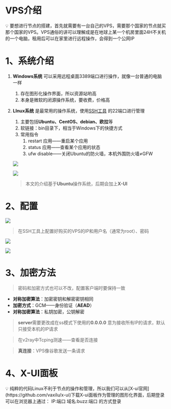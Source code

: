 # VPS介绍

<aside>
💡     要想进行节点的搭建，首先就需要有一台自己的VPS，需要那个国家的节点就买那个国家的VPS。VPS通俗的讲可以理解成是在地球上某一个机房里面24H不关机的一个电脑，租用后可以在家里进行远程操作，会得到一个公网IP

</aside>

# 1、系统介绍

1. **Windows系统** 可以采用远程桌面3389端口进行操作，就像一台普通的电脑一样
    1. 存在图形化操作界面，所以资源站哟高
    2. 本身是微软的闭源操作系统，要收费，价格高
2. **LInux系统** 是最常用的操作系统，使用[SSH工具](https://www.hostbuf.com/t/988.html) 的22端口进行管理
    1. 主要包括**Ubuntu、CentOS、debian、欧拉**等
    2. 软链接：bin目录下，相当于Windows下的快捷方式
    3. 常用指令
        1. restart 应用——重启某个应用
        2. status 应用——查看某个应用的状态
        3. ufw disable——关闭Ubuntu的防火墙，本机外围防火墙≠GFW
    
    ![](https://wangcy.cf/image/https%3A%2F%2Fs3-us-west-2.amazonaws.com%2Fsecure.notion-static.com%2F1fca0d64-0101-4a0a-b1de-265672f82e67%2FUntitled.png?id=0c7e562c-75f3-40d6-9430-128710b49bdc&table=block&spaceId=05a1b89d-ff84-4035-bdc6-863a0fae0b47&width=1530&userId=&cache=v2)
    
    ![](https://wangcy.cf/image/https%3A%2F%2Fs3-us-west-2.amazonaws.com%2Fsecure.notion-static.com%2Ff24e3e99-2b39-4dbe-a4ae-1d3abd93ccb9%2FUntitled.png?id=db3ae125-65de-4fb8-b05c-bf0be615f372&table=block&spaceId=05a1b89d-ff84-4035-bdc6-863a0fae0b47&width=1530&userId=&cache=v2)
    
    > 本文的介绍基于**Ubuntu**操作系统，后期会加上**X-UI**
    > 
    

# 2、配置

![](https://wangcy.cf/image/https%3A%2F%2Fs3-us-west-2.amazonaws.com%2Fsecure.notion-static.com%2F2eb4ac86-fd89-474f-bf06-a59e4327e5ae%2F%25E5%25B1%258F%25E5%25B9%2595%25E6%2588%25AA%25E5%259B%25BE_2023-01-19_222836.jpg?id=c4afefc0-acd3-4f6b-bf2f-98623ba5cdd3&table=block&spaceId=05a1b89d-ff84-4035-bdc6-863a0fae0b47&width=1530&userId=&cache=v2)

> 在SSH工具上配置好购买的VPS的IP和用户名（通常为root）、密码
> 

![](https://wangcy.cf/image/https%3A%2F%2Fs3-us-west-2.amazonaws.com%2Fsecure.notion-static.com%2Fa9659147-0654-42c0-a3a3-812784a24f77%2FUntitled.png?id=79ea38cf-2de2-4db8-94cf-d36aac64d36c&table=block&spaceId=05a1b89d-ff84-4035-bdc6-863a0fae0b47&width=1030&userId=&cache=v2)

![](https://wangcy.cf/image/https%3A%2F%2Fs3-us-west-2.amazonaws.com%2Fsecure.notion-static.com%2F1973e81b-b9e3-4359-bd28-3604b0ac76d8%2FUntitled.png?id=4d1b84d3-83df-43c4-8170-5f4676a9c81f&table=block&spaceId=05a1b89d-ff84-4035-bdc6-863a0fae0b47&width=1530&userId=&cache=v2)

# 3、加密方法

> 密码和加密方式也可以不改，配置客户端时要保持一致
> 
- **对称加密算法**：加密密钥和解密密钥相同
- **加密方式**：GCM——身份验证（**AEAD**）
- **对称加密算法**：私钥加密，公钥解密

> **server**需要更改成在ss模式下使用的**0.0.0.0** 意为接收所有IP的请求，默认只接受本机的IP请求
> 

> 在v2ray中Tcping测速——查看是否连接
> 

> **真连接**：VPS像谷歌发送一条请求
> 

# 4、X-UI面板

<aside>
💡 纯粹的代码Linux不利于节点的操作和管理，所以我们可以从[X-ui官网](https://github.com/vaxilu/x-ui)下载X-ui面板作为管理的图形化界面，后期登录可以在浏览器上通过：
IP:端口 
域名:buzz:端口 
的方式登录

</aside>
